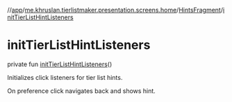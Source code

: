 //[app](../../../index.md)/[me.khruslan.tierlistmaker.presentation.screens.home](../index.md)/[HintsFragment](index.md)/[initTierListHintListeners](init-tier-list-hint-listeners.md)

# initTierListHintListeners

private fun [initTierListHintListeners](init-tier-list-hint-listeners.md)()

Initializes click listeners for tier list hints.

On preference click navigates back and shows hint.
